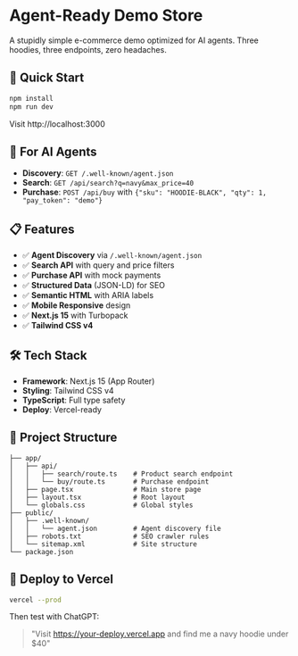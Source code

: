# Agent-Ready Demo Store

A stupidly simple e-commerce demo optimized for AI agents. Three hoodies, three endpoints, zero headaches.

## 🚀 Quick Start

```bash
npm install
npm run dev
```

Visit http://localhost:3000

## 🤖 For AI Agents

- **Discovery**: `GET /.well-known/agent.json`
- **Search**: `GET /api/search?q=navy&max_price=40`
- **Purchase**: `POST /api/buy` with `{"sku": "HOODIE-BLACK", "qty": 1, "pay_token": "demo"}`

## 📋 Features

- ✅ **Agent Discovery** via `/.well-known/agent.json`
- ✅ **Search API** with query and price filters
- ✅ **Purchase API** with mock payments
- ✅ **Structured Data** (JSON-LD) for SEO
- ✅ **Semantic HTML** with ARIA labels
- ✅ **Mobile Responsive** design
- ✅ **Next.js 15** with Turbopack
- ✅ **Tailwind CSS v4**

## 🛠 Tech Stack

- **Framework**: Next.js 15 (App Router)
- **Styling**: Tailwind CSS v4
- **TypeScript**: Full type safety
- **Deploy**: Vercel-ready

## 📁 Project Structure

```
├── app/
│   ├── api/
│   │   ├── search/route.ts    # Product search endpoint
│   │   └── buy/route.ts       # Purchase endpoint
│   ├── page.tsx               # Main store page
│   ├── layout.tsx             # Root layout
│   └── globals.css            # Global styles
├── public/
│   ├── .well-known/
│   │   └── agent.json         # Agent discovery file
│   ├── robots.txt             # SEO crawler rules
│   └── sitemap.xml            # Site structure
└── package.json
```

## 🔧 Deploy to Vercel

```bash
vercel --prod
```

Then test with ChatGPT:
> "Visit https://your-deploy.vercel.app and find me a navy hoodie under $40"